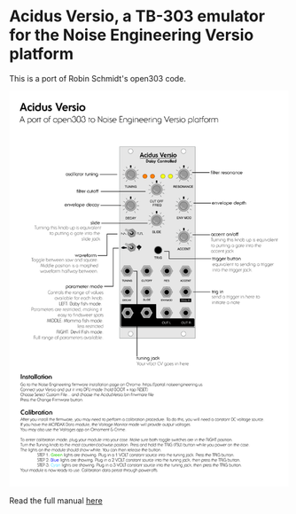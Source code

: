 # Acidus Versio, a TB-303 emulator for the Noise Engineering Versio platform

This is a port of Robin Schmidt's open303 code. 

![Instructions](docs/AcidusVersioInstructions.jpg)

Read the full manual [here](docs/AcidusVersioManual.pdf)